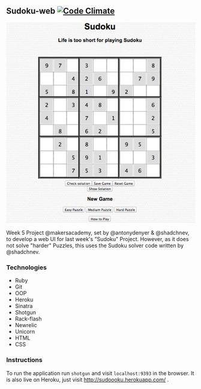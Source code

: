 Sudoku-web [![Code Climate](https://codeclimate.com/github/KanoTheDev/sudoku-web/badges/gpa.svg)](https://codeclimate.com/github/KanoTheDev/sudoku-web)
---
![](sudoku.png?raw=true)

Week 5 Project @makersacademy, set by @antonydenyer & @shadchnev,
to develop a web UI for last week's "Sudoku" Project.
However, as it does not solve "harder" Puzzles, this uses
the Sudoku solver code written by @shadchnev.

### Technologies
* Ruby
* Git
* OOP
* Heroku
* Sinatra
* Shotgun
* Rack-flash
* Newrelic
* Unicorn
* HTML
* CSS

### Instructions
To run the application run `shotgun` and visit
`localhost:9393` in the browser. It is also live on
Heroku, just visit http://sudoooku.herokuapp.com/
.